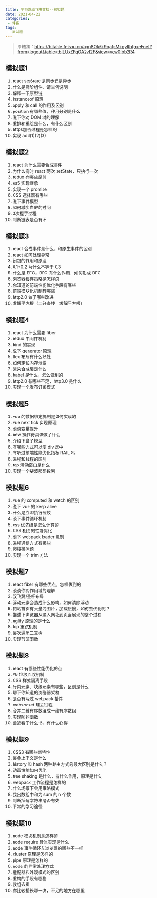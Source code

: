 ```yaml
---
title: 字节跳动飞书文档--模拟题
date: 2021-04-22
categories:
 - 博客
tags:
 - 面试题
---
```


<!-- more -->



> 原链接：https://bitable.feishu.cn/app8Ok6k9qafpMkgyRbfgxeEnet?from=logout&table=tblLUxZFqOA2vI2F&view=vew0lbb2R4



## 模拟题1

1. react setState 是同步还是异步
2. 什么是高阶组件，请举例说明
3. 解释一下原型链
4. instanceof 原理
5. apply 和 call 的作用及区别
6. position 有哪些值，作用分别是什么
7. 说下你对 DOM 树的理解
8. 重排和重绘是什么，有什么区别
9. https加密过程是怎样的
10. 实现 add(1)(2)(3)



## 模拟题2

1. react 为什么需要合成事件
2. 为什么有时 react 两次 setState，只执行一次
3. redux 有哪些原则
4. es5 实现继承
5. 实现一个 promise
6. CSS 选择器有哪些
7. 说下事件模型
8. 如何减少白屏的时间
9. 3次握手过程
10. 判断链表是否有环



## 模拟题3

1. react 合成事件是什么，和原生事件的区别
2. react 如何处理异常
3. 闭包的作用和原理
4. 0.1+0.2 为什么不等于 0.3
5. 什么是 BFC，BFC 有什么作用，如何形成 BFC
6. 浏览器缓存策略是怎样的
7. 你知道的前端性能优化手段有哪些
8. 前端模块化机制有哪些
9. http2.0 做了哪些改进
10. 求解平方根（二分查找：求解平方根）



## 模拟题4

1. react 为什么需要 fiber
2. redux 中间件机制
3. bind 的实现
4. 说下 generator 原理
5. flex 布局有什么好处
6. 如何定位内存泄露
7. 渲染合成层是什么
8. babel 是什么，怎么做到的
9. http2.0 有哪些不足，http3.0 是什么
10. 实现一个发布订阅模式



## 模拟题5

1. vue 的数据绑定机制是如何实现的
2. vue next tick 实现原理
3. 谈谈变量提升
4. new 操作符具体做了什么
5. 介绍下盒子模型
6. 有哪些方式可以使 div 居中
7. 有听过前端性能优化指标 RAIL 吗
8. 进程和线程的区别
9. tcp 滑动窗口是什么
10. 实现一个斐波那契数列



## 模拟题6

1. vue 的 computed 和 watch 的区别
2. 说下 vue 的 keep alive
3. 什么是立即执行函数
4. 谈下事件循环机制
5. css 优先级是怎么计算的
6. CSS 相关的性能优化
7. 谈下 webpack loader 机制
8. 进程通信方式有哪些
9. 爬楼梯问题
10. 实现一个 trim 方法



## 模拟题7

1. react fiber 有哪些优点，怎样做到的
2. 谈谈你对作用域的理解
3. 双飞冀/圣杯布局
4. 浮动元素会造成什么影响，如何清除浮动
5. 网站首页有大量的图片，加载很慢，如何去优化呢？
6. 描述下浏览器从输入网址到页面展现的整个过程
7. uglify 原理的是什么
8. tcp 重试机制
9. 层次遍历二叉树
10. 实现节流函数



## 模拟题8

1. react 有哪些性能优化的点
2. v8 垃圾回收机制
3. CSS 样式隔离手段
4. 行内元素、块级元素有哪些，区别是什么
5. 聊下你知道的浏览器架构
6. 是否有写过 webpack 插件
7. websocket 建立过程
8. 合并二维有序数组成一维有序数组
9. 实现防抖函数
10. 最近看了什么书，有什么心得



## 模拟题9

1. CSS3 有哪些新特性
2. 层叠上下文是什么
3. history 和 hash 两种路由方式的最大区别是什么？
4. 动画性能如何优化
5. tree shaking 是什么，有什么作用，原理是什么
6. webpack 工作流程是怎样的
7. 什么场景下会用策略模式
8. 找出数组中和为 sum 的 n 个数
9. 判断括号字符串是否有效
10. 平常的学习途径



## 模拟题10

1. node 模块机制是怎样的
2. node require 具体实现是什么 
3. node 事件循环与浏览器的哪些不一样
4. cluster 原理是怎样的
5. pipe 原理是怎样的
6. node 的异常处理方式
7. 适配器和外观模式的区别
8. 重构的手段有哪些
9. 数组去重
10. 你比较擅长哪一块，不足的地方在哪里